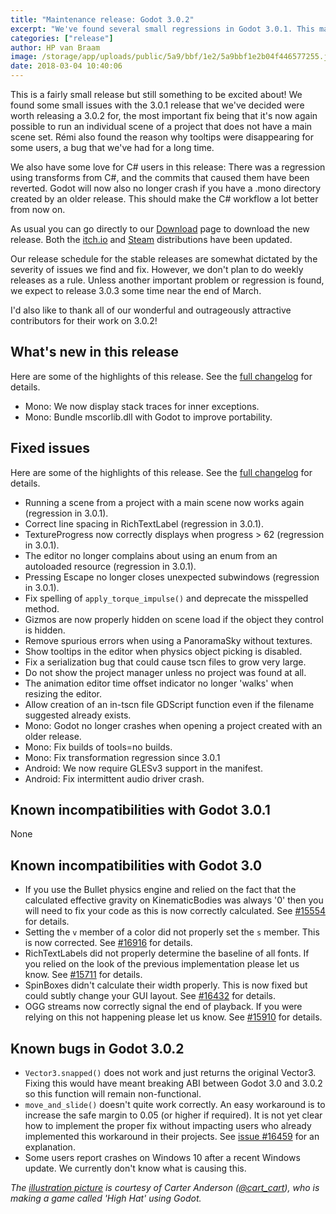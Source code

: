 ```yaml
---
title: "Maintenance release: Godot 3.0.2"
excerpt: "We've found several small regressions in Godot 3.0.1. This maintenance release addresses these and also add some features for our C# users."
categories: ["release"]
author: HP van Braam
image: /storage/app/uploads/public/5a9/bbf/1e2/5a9bbf1e2b04f446577255.jpg
date: 2018-03-04 10:40:06
---
```


This is a fairly small release but still something to be excited about! We found some small issues with the 3.0.1 release that we've decided were worth releasing a 3.0.2 for, the most important fix being that it's now again possible to run an individual scene of a project that does not have a main scene set. Rémi also found the reason why tooltips were disappearing for some users, a bug that we've had for a long time.

We also have some love for C# users in this release: There was a regression using transforms from C#, and the commits that caused them have been reverted. Godot will now also no longer crash if you have a .mono directory created by an older release. This should make the C# workflow a lot better from now on.

As usual you can go directly to our [Download](/download) page to download the new release. Both the [itch.io](https://godotengine.itch.io/godot) and [Steam](https://store.steampowered.com/app/404790) distributions have been updated.

Our release schedule for the stable releases are somewhat dictated by the severity of issues we find and fix. However, we don't plan to do weekly releases as a rule. Unless another important problem or regression is found, we expect to release 3.0.3 some time near the end of March.

I'd also like to thank all of our wonderful and outrageously attractive contributors for their work on 3.0.2!

## What's new in this release

Here are some of the highlights of this release. See the [full changelog](https://github.com/godotengine/godot-builds/releases/3.0.2-Godot_v3.0.2-stable_changelog.txt) for details.

* Mono: We now display stack traces for inner exceptions.
* Mono: Bundle mscorlib.dll with Godot to improve portability.

## Fixed issues

Here are some of the highlights of this release. See the [full changelog](https://github.com/godotengine/godot-builds/releases/3.0.2-Godot_v3.0.2-stable_changelog.txt) for details.

* Running a scene from a project with a main scene now works again (regression in 3.0.1).
* Correct line spacing in RichTextLabel (regression in 3.0.1).
* TextureProgress now correctly displays when progress > 62 (regression in 3.0.1).
* The editor no longer complains about using an enum from an autoloaded resource (regression in 3.0.1).
* Pressing Escape no longer closes unexpected subwindows (regression in 3.0.1).
* Fix spelling of `apply_torque_impulse()` and deprecate the misspelled method.
* Gizmos are now properly hidden on scene load if the object they control is hidden.
* Remove spurious errors when using a PanoramaSky without textures.
* Show tooltips in the editor when physics object picking is disabled.
* Fix a serialization bug that could cause tscn files to grow very large.
* Do not show the project manager unless no project was found at all.
* The animation editor time offset indicator no longer 'walks' when resizing the editor.
* Allow creation of an in-tscn file GDScript function even if the filename suggested already exists.
* Mono: Godot no longer crashes when opening a project created with an older release.
* Mono: Fix builds of tools=no builds.
* Mono: Fix transformation regression since 3.0.1
* Android: We now require GLESv3 support in the manifest.
* Android: Fix intermittent audio driver crash.

## Known incompatibilities with Godot 3.0.1

None

## Known incompatibilities with Godot 3.0

* If you use the Bullet physics engine and relied on the fact that the calculated effective gravity on KinematicBodies was always '0' then you will need to fix your code as this is now correctly calculated. See [#15554](https://github.com/godotengine/godot/issues/15554) for details.
* Setting the `v` member of a color did not properly set the `s` member. This is now corrected. See [#16916](https://github.com/godotengine/godot/pull/16916) for details.
* RichTextLabels did not properly determine the baseline of all fonts. If you relied on the look of the previous implementation please let us know. See [#15711](https://github.com/godotengine/godot/pull/15711) for details.
* SpinBoxes didn't calculate their width properly. This is now fixed but could subtly change your GUI layout. See [#16432](https://github.com/godotengine/godot/pull/16432) for details.
* OGG streams now correctly signal the end of playback. If you were relying on this not happening please let us know. See [#15910](https://github.com/godotengine/godot/pull/15910) for details.

## <a id="known-bugs"></a> Known bugs in Godot 3.0.2

* `Vector3.snapped()` does not work and just returns the original Vector3. Fixing this would have meant breaking ABI between Godot 3.0 and 3.0.2 so this function will remain non-functional.
* `move_and_slide()` doesn't quite work correctly. An easy workaround is to increase the safe margin to 0.05 (or higher if required). It is not yet clear how to implement the proper fix without impacting users who already implemented this workaround in their projects. See [issue #16459](https://github.com/godotengine/godot/issues/16459) for an explanation.
* Some users report crashes on Windows 10 after a recent Windows update. We currently don't know what is causing this.

*The [illustration picture](https://twitter.com/cart_cart/status/970194850460004352) is courtesy of Carter Anderson ([@cart_cart](https://twitter.com/cart_cart)), who is making a game called 'High Hat' using Godot.*
